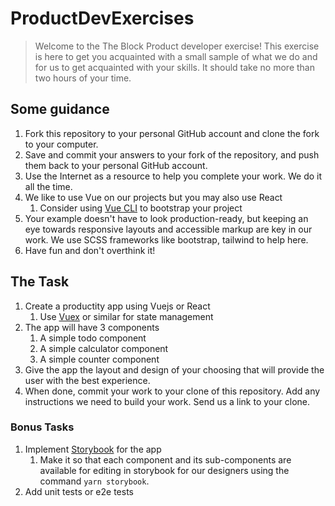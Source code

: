 # ProductDevExercises
> Welcome to the The Block Product developer exercise! This exercise is here to get you acquainted with a small sample of what we do and for us to get acquainted with your skills. It should take no more than two hours of your time.


## Some guidance

1) Fork this repository to your personal GitHub account and clone the fork to your computer.
2) Save and commit your answers to your fork of the repository, and push them back to your personal GitHub account.
3) Use the Internet as a resource to help you complete your work. We do it all the time.
4) We like to use Vue on our projects but you may also use React 
   1) Consider using [Vue CLI](https://cli.vuejs.org/) to bootstrap your project
6) Your example doesn't have to look production-ready, but keeping an eye towards responsive layouts and accessible markup are key in our work. We use SCSS frameworks like bootstrap, tailwind to help here.
8) Have fun and don't overthink it!


## The Task

1) Create a productity app using Vuejs or React
   1) Use [Vuex](https://vuex.vuejs.org/) or similar for state management
2) The app will have 3 components
   1) A simple todo component
   1) A simple calculator component
   1) A simple counter component
3) Give the app the layout and design of your choosing that will provide the user with the best experience.
4) When done, commit your work to your clone of this repository. Add any instructions we need to build your work. Send us a link to your clone.

### Bonus Tasks

1) Implement [Storybook](https://storybook.js.org/docs/vue/get-started/introduction) for the app
   1) Make it so that each component and its sub-components are available for editing in storybook for our designers using the command `yarn storybook`.
2) Add unit tests or e2e tests
